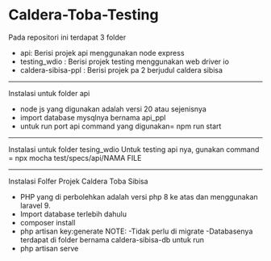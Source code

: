 
# Caldera-Toba-Testing
Pada repositori ini terdapat 3 folder
- api: Berisi projek api menggunakan node express
- testing_wdio : Berisi projek testing menggunakan web driver io
- caldera-sibisa-ppl : Berisi projek pa 2 berjudul caldera sibisa

----------------------------------------------------------------------------------------------------------------------------------
Instalasi untuk folder api
- node js yang digunakan adalah versi 20 atau sejenisnya
- import database mysqlnya bernama api_ppl
- untuk run port api command yang digunakan=  npm run start

----------------------------------------------------------------------------------------------------------------------------------
Instalasi untuk folder tesing_wdio
Untuk testing api nya, gunakan command = npx mocha test/specs/api/NAMA FILE

-----------------------------------------------------------------------------------------------------------------------------------
Instalasi Folfer Projek Caldera Toba Sibisa
- PHP yang di perbolehkan adalah versi php 8 ke atas dan menggunakan laravel 9.
- Import database terlebih dahulu
- composer install
- php artisan key:generate
NOTE:
-Tidak perlu di migrate
-Databasenya terdapat di folder bernama caldera-sibisa-db
untuk run 
- php artisan serve


